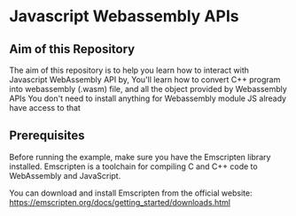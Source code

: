 # Javascript Webassembly APIs

## Aim of this Repository

The aim of this repository is to help you learn how to interact with Javascript WebAssembly API by, You'll learn how to convert C++ program into webassembly (.wasm) file, and all the object provided by Webassembly APIs
You don't need to install anything for Webassembly module JS already have access to that

## Prerequisites

Before running the example, make sure you have the Emscripten library installed. Emscripten is a toolchain for compiling C and C++ code to WebAssembly and JavaScript.

You can download and install Emscripten from the official website: https://emscripten.org/docs/getting_started/downloads.html
